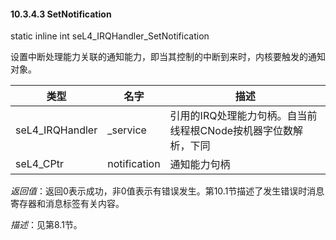 #### 10.3.4.3  SetNotification

static inline int seL4_IRQHandler_SetNotification

设置中断处理能力关联的通知能力，即当其控制的中断到来时，内核要触发的通知对象。

类型 | 名字 | 描述
--- | --- | ---
seL4_IRQHandler | _service | 引用的IRQ处理能力句柄。自当前线程根CNode按机器字位数解析，下同
seL4_CPtr | notification | 通知能力句柄

*返回值*：返回0表示成功，非0值表示有错误发生。第10.1节描述了发生错误时消息寄存器和消息标签有关内容。

*描述*：见第8.1节。
